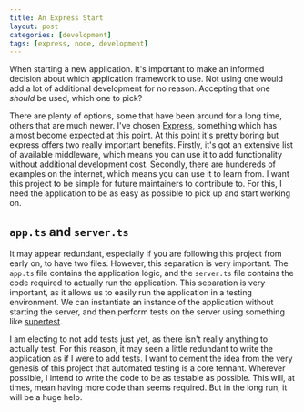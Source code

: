 ```yaml
---
title: An Express Start
layout: post
categories: [development]
tags: [express, node, development]
---
```

When starting a new application. It's important to make an informed decision
about which application framework to use. Not using one would add a lot of
additional development for no reason. Accepting that one *should* be used, which
one to pick?

There are plenty of options, some that have been around for a long time, others
that are much newer. I've chosen [Express](https://expressjs.com/), something
which has almost become expected at this point. At this point it's pretty boring
but express offers two really important benefits. Firstly, it's got an extensive
list of available middleware, which means you can use it to add functionality
without additional development cost. Secondly, there are hundereds of examples
on the internet, which means you can use it to learn from. I want this project
to be simple for future maintainers to contribute to. For this, I need the
application to be as easy as possible to pick up and start working on.

## `app.ts` and `server.ts`

It may appear redundant, especially if you are following this project from early
on, to have two files. However, this separation is very important. The `app.ts`
file contains the application logic, and the `server.ts` file contains the code
required to actually run the application. This separation is very important, as
it allows us to easily run the application in a testing environment. We can
instantiate an instance of the application without starting the server, and
then perform tests on the server using something like
[supertest](https://github.com/visionmedia/supertest).

I am electing to not add tests just yet, as there isn't really anything to
actually test. For this reason, it may seen a little redundant to write the
application as if I were to add tests. I want to cement the idea from the very
genesis of this project that automated testing is a core tennant. Wherever
possible, I intend to write the code to be as testable as possible. This will,
at times, mean having more code than seems required. But in the long run, it
will be a huge help.
